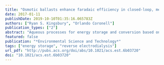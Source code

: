 ```yaml
---
title: "Osmotic ballasts enhance faradaic efficiency in closed-loop, membrane-based energy systems"
date: 2017-01-11
publishDate: 2019-10-10T01:35:16.065783Z
authors: ["Ryan S. Kingsbury", "Orlando Coronell"]
publication_types: ["2"]
abstract: "Aqueous processes for energy storage and conversion based on reverse electrodialysis (RED) require a significant concentration difference across ion exchange membranes, creating both an electrochemical potential and an osmotic pressure difference. In closed-loop RED, which we recently demonstrated as a new means of energy storage, the transport of water by osmosis has a very significant negative impact on the faradaic efficiency of the system. In this work, we use neutral, non-permeating solutes as “osmotic ballasts” in a closed-loop concentration battery based on RED. We present experimental results comparing two proof-of-concept ballast molecules, and show that the ballasts reduce, eliminate, or reverse the net transport of water through the membranes when cycling the battery. By mitigating osmosis, faradaic and round-trip energy efficiency are more than doubled, from 18% to 50%, and 7% to 15%, respectively in this non-optimized system. However, the presence of the ballasts has a slightly negative impact on the open circuit voltage. Our results suggest that balancing osmotic pressure using non-charged solutes is a promising approach for significantly reducing faradaic energy losses in closed-loop RED systems."
featured: false
publication: "*Environmental Science and Technology*"
tags: ["energy storage", "reverse electrodialysis"]
url_pdf: "http://pubs.acs.org/doi/abs/10.1021/acs.est.6b03720"
doi: "10.1021/acs.est.6b03720"
---
```


